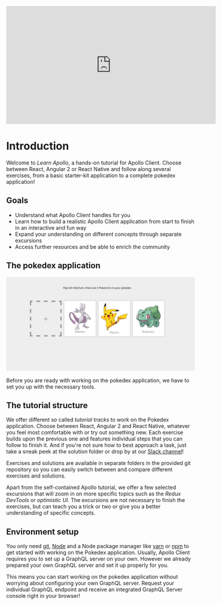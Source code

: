 <iframe width="560" height="315" src="https://www.youtube.com/embed/Ai041BtmH2c" frameborder="0" allowfullscreen></iframe>

# Introduction

Welcome to *Learn Apollo*, a hands-on tutorial for Apollo Client. Choose between React, Angular 2 or React Native 
and follow along several exercises, from a basic starter-kit application to a complete pokedex application!

## Goals

* Understand what Apollo Client handles for you
* Learn how to build a realistic Apollo Client application from start to finish in an interactive and fun way
* Expand your understanding on different concepts through separate excursions
* Access further resources and be able to enrich the community

## The pokedex application

![](../images/react-pokedex.png)

Before you are ready with working on the pokedex application, we have to set you up with the necessary tools.

## The tutorial structure

We offer different so called *tutorial tracks* to work on the Pokedex application. Choose between React, Angular 2 and 
React Native, whatever you feel most comfortable with or try out something new. Each exercise builds upon the previous 
one and features individual steps that you can follow to finish it. And if you're not sure how to best approach a task, 
just take a sneak peek at the solution folder or drop by at our [Slack channel](http://slack.graph.cool)!

Exercises and solutions are available in separate folders in the provided git repository so you can easily switch 
between and compare different exercises and solutions.

Apart from the self-contained Apollo tutorial, we offer a few selected excursions that will zoom in on more specific 
topics such as the *Redux DevTools* or *optimistic UI*. The excursions are not necessary to finish the exercises, but 
can teach you a trick or two or give you a better understanding of specific concepts.

## Environment setup

You only need [git](https://git-scm.com/downloads), [Node](https://nodejs.org) and a Node package manager like [yarn](https://yarnpkg.com/en/docs/install) 
or [npm](https://www.npmjs.com/) to get started with working on the Pokedex application. Usually, Apollo Client 
requires you to set up a GraphQL server on your own. However we already prepared your own GraphQL server and set it up 
properly for you.

This means you can start working on the pokedex application without worrying about configuring your 
own GraphQL server. Request your individual GraphQL endpoint and receive an integrated GraphQL Server console 
right in your browser!

<!-- __INJECT_GRAPHQL_ENDPOINT__ -->
